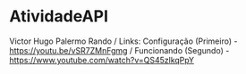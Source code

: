 # AtividadeAPI
Victor Hugo Palermo Rando /
Links:
Configuração (Primeiro) - https://youtu.be/vSR7ZMnFgmg /
Funcionando (Segundo) - https://www.youtube.com/watch?v=QS45zlkqPpY
